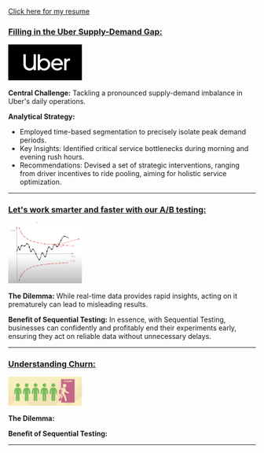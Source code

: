 [Click here for my resume](./resume.md)

### [Filling in the Uber Supply-Demand Gap:](./Uber-supply-demand.md)
[<img src="./assets/images/uberlogo.png" alt="uberlogo" width="150" />](./Uber-supply-demand.md)

**Central Challenge:**
Tackling a pronounced supply-demand imbalance in Uber's daily operations.

**Analytical Strategy:**
- Employed time-based segmentation to precisely isolate peak demand periods.
- Key Insights: Identified critical service bottlenecks during morning and evening rush hours.
- Recommendations: Devised a set of strategic interventions, ranging from driver incentives to ride pooling, aiming for holistic service optimization.

---

### [Let's work smarter and faster with our A/B testing:](./sequential_testing.md)

[<img src="./assets/images/sequential.png" alt="uberlogo" width="150" />](./sequential_testing.md)

**The Dilemma:** While real-time data provides rapid insights, acting on it prematurely can lead to misleading results.
  
**Benefit of Sequential Testing:**
 In essence, with Sequential Testing, businesses can confidently and profitably end their experiments early, ensuring they act on reliable data without unnecessary delays.

---

### [Understanding Churn:](./solution_telecom_churn.md)

[<img src="./assets/images/churn.png" alt="uberlogo" width="150" />](./solution_telecom_churn.md)

**The Dilemma:** 
  
**Benefit of Sequential Testing:**

---
